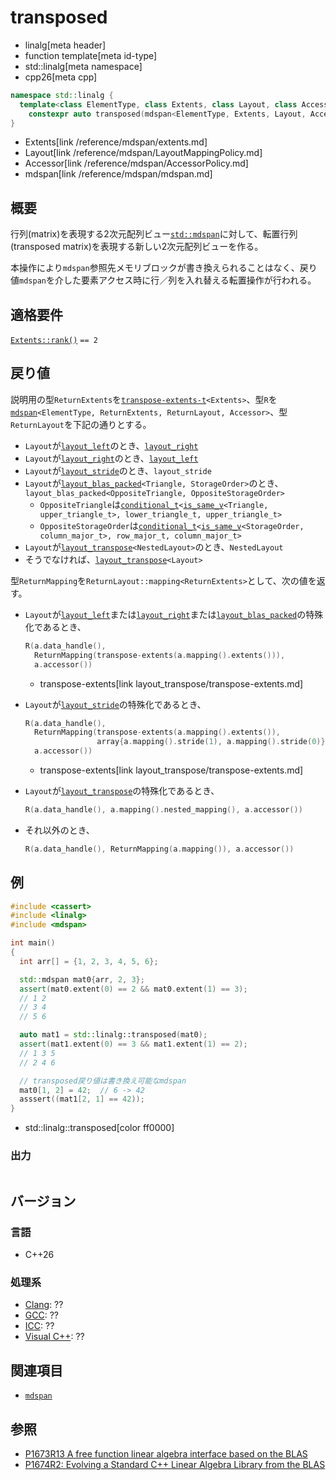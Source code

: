 # transposed
* linalg[meta header]
* function template[meta id-type]
* std::linalg[meta namespace]
* cpp26[meta cpp]

```cpp
namespace std::linalg {
  template<class ElementType, class Extents, class Layout, class Accessor>
    constexpr auto transposed(mdspan<ElementType, Extents, Layout, Accessor> a);
}
```
* Extents[link /reference/mdspan/extents.md]
* Layout[link /reference/mdspan/LayoutMappingPolicy.md]
* Accessor[link /reference/mdspan/AccessorPolicy.md]
* mdspan[link /reference/mdspan/mdspan.md]

## 概要
行列(matrix)を表現する2次元配列ビュー[`std::mdspan`](/reference/mdspan/mdspan.md)に対して、転置行列(transposed matrix)を表現する新しい2次元配列ビューを作る。

本操作により`mdspan`参照先メモリブロックが書き換えられることはなく、戻り値`mdspan`を介した要素アクセス時に行／列を入れ替える転置操作が行われる。


## 適格要件
[`Extents::rank()`](/reference/mdspan/extents/rank.md) `== 2`


## 戻り値
説明用の型`ReturnExtents`を[`transpose-extents-t`](layout_transpose/transpose-extents.md)`<Extents>`、型`R`を[`mdspan`](/reference/mdspan/mdspan.md)`<ElementType, ReturnExtents, ReturnLayout, Accessor>`、型`ReturnLayout`を下記の通りとする。

- `Layout`が[`layout_left`](/reference/mdspan/layout_left.md)のとき、[`layout_right`](/reference/mdspan/layout_right.md)
- `Layout`が[`layout_right`](/reference/mdspan/layout_right.md)のとき、[`layout_left`](/reference/mdspan/layout_left.md)
- `Layout`が[`layout_stride`](/reference/mdspan/layout_stride.md)のとき、`layout_stride`
- `Layout`が[`layout_blas_packed`](layout_blas_packed.md)`<Triangle, StorageOrder>`のとき、`layout_blas_packed<OppositeTriangle, OppositeStorageOrder>`
    - `OppositeTriangle`は[`conditional_t`](/reference/type_traits/conditional.md)`<`[`is_same_v`](/reference/type_traits/is_same.md)`<Triangle, upper_triangle_t>, lower_triangle_t, upper_triangle_t>`
    - `OppositeStorageOrder`は[`conditional_t`](/reference/type_traits/conditional.md)`<`[`is_same_v`](/reference/type_traits/is_same.md)`<StorageOrder, column_major_t>, row_major_t, column_major_t>`
- `Layout`が[`layout_transpose`](layout_transpose.md)`<NestedLayout>`のとき、`NestedLayout`
- そうでなければ、[`layout_transpose`](layout_transpose.md)`<Layout>`

型`ReturnMapping`を`ReturnLayout::mapping<ReturnExtents>`として、次の値を返す。

- `Layout`が[`layout_left`](/reference/mdspan/layout_left.md)または[`layout_right`](/reference/mdspan/layout_right.md)または[`layout_blas_packed`](layout_blas_packed.md)の特殊化であるとき、

    ```cpp
    R(a.data_handle(),
      ReturnMapping(transpose-extents(a.mapping().extents())),
      a.accessor())
    ```
    * transpose-extents[link layout_transpose/transpose-extents.md]

- `Layout`が[`layout_stride`](/reference/mdspan/layout_stride.md)の特殊化であるとき、

    ```cpp
    R(a.data_handle(),
      ReturnMapping(transpose-extents(a.mapping().extents()),
                    array{a.mapping().stride(1), a.mapping().stride(0)}),
      a.accessor())
    ```
    * transpose-extents[link layout_transpose/transpose-extents.md]

- `Layout`が[`layout_transpose`](layout_transpose.md)の特殊化であるとき、

    ```cpp
    R(a.data_handle(), a.mapping().nested_mapping(), a.accessor())
    ```

- それ以外のとき、

    ```cpp
    R(a.data_handle(), ReturnMapping(a.mapping()), a.accessor())
    ```


## 例
```cpp example
#include <cassert>
#include <linalg>
#include <mdspan>

int main()
{
  int arr[] = {1, 2, 3, 4, 5, 6};

  std::mdspan mat0{arr, 2, 3};
  assert(mat0.extent(0) == 2 && mat0.extent(1) == 3);
  // 1 2
  // 3 4
  // 5 6

  auto mat1 = std::linalg::transposed(mat0);
  assert(mat1.extent(0) == 3 && mat1.extent(1) == 2);
  // 1 3 5
  // 2 4 6

  // transposed戻り値は書き換え可能なmdspan
  mat0[1, 2] = 42;  // 6 -> 42
  asssert((mat1[2, 1] == 42));
}
```
* std::linalg::transposed[color ff0000]

### 出力
```
```


## バージョン
### 言語
- C++26

### 処理系
- [Clang](/implementation.md#clang): ??
- [GCC](/implementation.md#gcc): ??
- [ICC](/implementation.md#icc): ??
- [Visual C++](/implementation.md#visual_cpp): ??


## 関連項目
- [`mdspan`](/reference/mdspan/mdspan.md)


## 参照
- [P1673R13 A free function linear algebra interface based on the BLAS](https://www.open-std.org/jtc1/sc22/wg21/docs/papers/2023/p1673r13.html)
- [P1674R2: Evolving a Standard C++ Linear Algebra Library from the BLAS](https://www.open-std.org/jtc1/sc22/wg21/docs/papers/2022/p1674r2.html)

